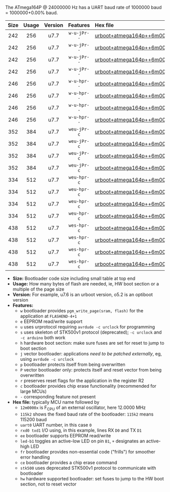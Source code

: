 The ATmega164P @ 24000000 Hz has a UART baud rate of 1000000 baud = 1000000+0.00% baud.

|Size|Usage|Version|Features|Hex file|
|:-:|:-:|:-:|:-:|:--|
|242|256|u7.7|`w-u-jPr--`|[urboot+atmega164p++6m0000x++250k0_uart0_rxd0_txd1_led+b0.hex](https://raw.githubusercontent.com/stefanrueger/urboot.hex/main/cores/mightycore/atmega164p/external_oscillator/fcpu++6m0000_Hz/br++250k0_bps/urboot+atmega164p++6m0000x++250k0_uart0_rxd0_txd1_led+b0.hex)|
|242|256|u7.7|`w-u-jPr--`|[urboot+atmega164p++6m0000x++250k0_uart0_rxd0_txd1_led+b7.hex](https://raw.githubusercontent.com/stefanrueger/urboot.hex/main/cores/mightycore/atmega164p/external_oscillator/fcpu++6m0000_Hz/br++250k0_bps/urboot+atmega164p++6m0000x++250k0_uart0_rxd0_txd1_led+b7.hex)|
|242|256|u7.7|`w-u-jPr--`|[urboot+atmega164p++6m0000x++250k0_uart1_rxd2_txd3_led+b0.hex](https://raw.githubusercontent.com/stefanrueger/urboot.hex/main/cores/mightycore/atmega164p/external_oscillator/fcpu++6m0000_Hz/br++250k0_bps/urboot+atmega164p++6m0000x++250k0_uart1_rxd2_txd3_led+b0.hex)|
|242|256|u7.7|`w-u-jPr--`|[urboot+atmega164p++6m0000x++250k0_uart1_rxd2_txd3_led+b7.hex](https://raw.githubusercontent.com/stefanrueger/urboot.hex/main/cores/mightycore/atmega164p/external_oscillator/fcpu++6m0000_Hz/br++250k0_bps/urboot+atmega164p++6m0000x++250k0_uart1_rxd2_txd3_led+b7.hex)|
|246|256|u7.7|`w-u-hpr--`|[urboot+atmega164p++6m0000x++250k0_uart0_rxd0_txd1_led+b0_fr_hw.hex](https://raw.githubusercontent.com/stefanrueger/urboot.hex/main/cores/mightycore/atmega164p/external_oscillator/fcpu++6m0000_Hz/br++250k0_bps/urboot+atmega164p++6m0000x++250k0_uart0_rxd0_txd1_led+b0_fr_hw.hex)|
|246|256|u7.7|`w-u-hpr--`|[urboot+atmega164p++6m0000x++250k0_uart0_rxd0_txd1_led+b7_fr_hw.hex](https://raw.githubusercontent.com/stefanrueger/urboot.hex/main/cores/mightycore/atmega164p/external_oscillator/fcpu++6m0000_Hz/br++250k0_bps/urboot+atmega164p++6m0000x++250k0_uart0_rxd0_txd1_led+b7_fr_hw.hex)|
|246|256|u7.7|`w-u-hpr--`|[urboot+atmega164p++6m0000x++250k0_uart1_rxd2_txd3_led+b0_fr_hw.hex](https://raw.githubusercontent.com/stefanrueger/urboot.hex/main/cores/mightycore/atmega164p/external_oscillator/fcpu++6m0000_Hz/br++250k0_bps/urboot+atmega164p++6m0000x++250k0_uart1_rxd2_txd3_led+b0_fr_hw.hex)|
|246|256|u7.7|`w-u-hpr--`|[urboot+atmega164p++6m0000x++250k0_uart1_rxd2_txd3_led+b7_fr_hw.hex](https://raw.githubusercontent.com/stefanrueger/urboot.hex/main/cores/mightycore/atmega164p/external_oscillator/fcpu++6m0000_Hz/br++250k0_bps/urboot+atmega164p++6m0000x++250k0_uart1_rxd2_txd3_led+b7_fr_hw.hex)|
|352|384|u7.7|`weu-jPr-c`|[urboot+atmega164p++6m0000x++250k0_uart0_rxd0_txd1_ee_led+b0_fr_ce.hex](https://raw.githubusercontent.com/stefanrueger/urboot.hex/main/cores/mightycore/atmega164p/external_oscillator/fcpu++6m0000_Hz/br++250k0_bps/urboot+atmega164p++6m0000x++250k0_uart0_rxd0_txd1_ee_led+b0_fr_ce.hex)|
|352|384|u7.7|`weu-jPr-c`|[urboot+atmega164p++6m0000x++250k0_uart0_rxd0_txd1_ee_led+b7_fr_ce.hex](https://raw.githubusercontent.com/stefanrueger/urboot.hex/main/cores/mightycore/atmega164p/external_oscillator/fcpu++6m0000_Hz/br++250k0_bps/urboot+atmega164p++6m0000x++250k0_uart0_rxd0_txd1_ee_led+b7_fr_ce.hex)|
|352|384|u7.7|`weu-jPr-c`|[urboot+atmega164p++6m0000x++250k0_uart1_rxd2_txd3_ee_led+b0_fr_ce.hex](https://raw.githubusercontent.com/stefanrueger/urboot.hex/main/cores/mightycore/atmega164p/external_oscillator/fcpu++6m0000_Hz/br++250k0_bps/urboot+atmega164p++6m0000x++250k0_uart1_rxd2_txd3_ee_led+b0_fr_ce.hex)|
|352|384|u7.7|`weu-jPr-c`|[urboot+atmega164p++6m0000x++250k0_uart1_rxd2_txd3_ee_led+b7_fr_ce.hex](https://raw.githubusercontent.com/stefanrueger/urboot.hex/main/cores/mightycore/atmega164p/external_oscillator/fcpu++6m0000_Hz/br++250k0_bps/urboot+atmega164p++6m0000x++250k0_uart1_rxd2_txd3_ee_led+b7_fr_ce.hex)|
|334|512|u7.7|`weu-hpr-c`|[urboot+atmega164p++6m0000x++250k0_uart0_rxd0_txd1_ee_led+b0_fr_ce_hw.hex](https://raw.githubusercontent.com/stefanrueger/urboot.hex/main/cores/mightycore/atmega164p/external_oscillator/fcpu++6m0000_Hz/br++250k0_bps/urboot+atmega164p++6m0000x++250k0_uart0_rxd0_txd1_ee_led+b0_fr_ce_hw.hex)|
|334|512|u7.7|`weu-hpr-c`|[urboot+atmega164p++6m0000x++250k0_uart0_rxd0_txd1_ee_led+b7_fr_ce_hw.hex](https://raw.githubusercontent.com/stefanrueger/urboot.hex/main/cores/mightycore/atmega164p/external_oscillator/fcpu++6m0000_Hz/br++250k0_bps/urboot+atmega164p++6m0000x++250k0_uart0_rxd0_txd1_ee_led+b7_fr_ce_hw.hex)|
|334|512|u7.7|`weu-hpr-c`|[urboot+atmega164p++6m0000x++250k0_uart1_rxd2_txd3_ee_led+b0_fr_ce_hw.hex](https://raw.githubusercontent.com/stefanrueger/urboot.hex/main/cores/mightycore/atmega164p/external_oscillator/fcpu++6m0000_Hz/br++250k0_bps/urboot+atmega164p++6m0000x++250k0_uart1_rxd2_txd3_ee_led+b0_fr_ce_hw.hex)|
|334|512|u7.7|`weu-hpr-c`|[urboot+atmega164p++6m0000x++250k0_uart1_rxd2_txd3_ee_led+b7_fr_ce_hw.hex](https://raw.githubusercontent.com/stefanrueger/urboot.hex/main/cores/mightycore/atmega164p/external_oscillator/fcpu++6m0000_Hz/br++250k0_bps/urboot+atmega164p++6m0000x++250k0_uart1_rxd2_txd3_ee_led+b7_fr_ce_hw.hex)|
|438|512|u7.7|`wes-hpr-c`|[urboot+atmega164p++6m0000x++250k0_uart0_rxd0_txd1_ee_led+b0_fr_ce_stk500_hw.hex](https://raw.githubusercontent.com/stefanrueger/urboot.hex/main/cores/mightycore/atmega164p/external_oscillator/fcpu++6m0000_Hz/br++250k0_bps/urboot+atmega164p++6m0000x++250k0_uart0_rxd0_txd1_ee_led+b0_fr_ce_stk500_hw.hex)|
|438|512|u7.7|`wes-hpr-c`|[urboot+atmega164p++6m0000x++250k0_uart0_rxd0_txd1_ee_led+b7_fr_ce_stk500_hw.hex](https://raw.githubusercontent.com/stefanrueger/urboot.hex/main/cores/mightycore/atmega164p/external_oscillator/fcpu++6m0000_Hz/br++250k0_bps/urboot+atmega164p++6m0000x++250k0_uart0_rxd0_txd1_ee_led+b7_fr_ce_stk500_hw.hex)|
|438|512|u7.7|`wes-hpr-c`|[urboot+atmega164p++6m0000x++250k0_uart1_rxd2_txd3_ee_led+b0_fr_ce_stk500_hw.hex](https://raw.githubusercontent.com/stefanrueger/urboot.hex/main/cores/mightycore/atmega164p/external_oscillator/fcpu++6m0000_Hz/br++250k0_bps/urboot+atmega164p++6m0000x++250k0_uart1_rxd2_txd3_ee_led+b0_fr_ce_stk500_hw.hex)|
|438|512|u7.7|`wes-hpr-c`|[urboot+atmega164p++6m0000x++250k0_uart1_rxd2_txd3_ee_led+b7_fr_ce_stk500_hw.hex](https://raw.githubusercontent.com/stefanrueger/urboot.hex/main/cores/mightycore/atmega164p/external_oscillator/fcpu++6m0000_Hz/br++250k0_bps/urboot+atmega164p++6m0000x++250k0_uart1_rxd2_txd3_ee_led+b7_fr_ce_stk500_hw.hex)|

- **Size:** Bootloader code size including small table at top end
- **Usage:** How many bytes of flash are needed, ie, HW boot section or a multiple of the page size
- **Version:** For example, u7.6 is an urboot version, o5.2 is an optiboot version
- **Features:**
  + `w` bootloader provides `pgm_write_page(sram, flash)` for the application at `FLASHEND-4+1`
  + `e` EEPROM read/write support
  + `u` uses urprotocol requiring `avrdude -c urclock` for programming
  + `s` uses skeleton of STK500v1 protocol (deprecated); `-c urclock` and `-c arduino` both work
  + `h` hardware boot section: make sure fuses are set for reset to jump to boot section
  + `j` vector bootloader: applications *need to be patched externally*, eg, using `avrdude -c urclock`
  + `p` bootloader protects itself from being overwritten
  + `P` vector bootloader only: protects itself and reset vector from being overwritten
  + `r` preserves reset flags for the application in the register R2
  + `c` bootloader provides chip erase functionality (recommended for large MCUs)
  + `-` corresponding feature not present
- **Hex file:** typically MCU name followed by
  + `12m0000x` is F<sub>CPU</sub> of an external oscillator, here 12.0000 MHz
  + `115k2` shows the fixed baud rate of the bootloader: `115k2` means 115200 baud
  + `uart0` UART number, in this case `0`
  + `rxd0 txd1` I/O using, in this example, lines RX `D0` and TX `D1`
  + `ee` bootloader supports EEPROM read/write
  + `led-b1` toggles an active-low LED on pin `B1`, `+` designates an active-high LED
  + `fr` bootloader provides non-essential code ("frills") for smoother error handling
  + `ce` bootloader provides a chip erase command
  + `stk500` uses deprecated STK500v1 protocol to communicate with bootloader
  + `hw` hardware supported bootloader: set fuses to jump to the HW boot section, not to reset vector
